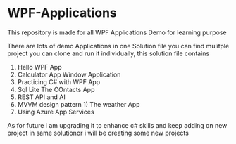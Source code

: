 # WPF-Applications
This repository is made for all WPF Applications Demo for learning purpose

There are lots of demo Applications in one Solution file you can find mulitple project you can clone and run it individually,
this solution file contains
1) Hello WPF App 
2) Calculator App Window Application
3) Practicing C# with WPF App
4) Sql Lite The COntacts App
5) REST API and AI
6) MVVM design pattern 
          1) The weather App
7) Using Azure App Services

As for future i am upgrading it to enhance c# skills and keep adding on new project in same solutionor i will be creating some new projects

